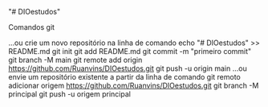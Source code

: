 "# DIOestudos"  

Comandos git


…ou crie um novo repositório na linha de comando
echo "# DIOestudos" >> README.md 
git init 
git add README.md 
git commit -m "primeiro commit" 
git branch -M main 
git remote add origin https://github.com/Ruanvins/DIOestudos.git
 git push -u origin main
…ou envie um repositório existente a partir da linha de comando
git remoto adicionar origem https://github.com/Ruanvins/DIOestudos.git
 git branch -M principal 
git push -u origem principal
